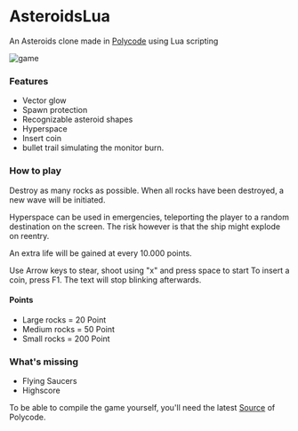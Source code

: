 # AsteroidsLua
An Asteroids clone made in [Polycode](http://www.polycode.org) using Lua scripting


![game](https://thumbs.gfycat.com/ActiveSnoopyBirdofparadise-size_restricted.gif)

### Features
* Vector glow
* Spawn protection
* Recognizable asteroid shapes
* Hyperspace
* Insert coin
* bullet trail simulating the monitor burn.

### How to play
Destroy as many rocks as possible. 
When all rocks have been destroyed, a new wave will be initiated.

Hyperspace can be used in emergencies, teleporting the player to a random destination on the screen. The risk however is that the ship might explode on reentry.

An extra life will be gained at every 10.000 points. 

Use Arrow keys to stear,
shoot using "x" and press space to start
To insert a coin, press F1. The text will stop blinking afterwards. 

#### Points
* Large rocks = 20 Point
* Medium rocks = 50 Point
* Small rocks = 200 Point


### What's missing
* Flying Saucers
* Highscore

To be able to compile the game yourself, you'll need the latest [Source](https://github.com/ivansafrin/Polycode/tree/goodbye_cmake) of Polycode.
